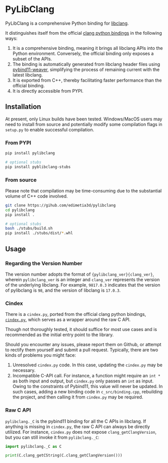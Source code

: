 # PyLibClang

PyLibClang is a comprehensive Python binding for [libclang](https://clang.llvm.org/docs/LibClang.html).

It distinguishes itself from the official [clang python bindings](https://libclang.readthedocs.io/en/latest/) in the
following ways:

1. It is a comprehensive binding, meaning it brings all libclang APIs into the Python environment. Conversely, the
   official binding only exposes a subset of the APIs.
2. The binding is automatically generated from libclang header files
   using [pybind11-weaver](https://pypi.org/project/pybind11-weaver/), simplifying the process of remaining current with
   the latest libclang.
3. It is exported from C++, thereby facilitating faster performance than the official binding.
4. It is directly accessible from PYPI.

## Installation

At present, only Linux builds have been tested.
Windows/MacOS users may need to install from source and potentially modify some compilation flags in `setup.py` to
enable successful compilation.

### From PYPI

```bash
pip install pylibclang

# optional stubs
pip install pyblibclang-stubs
```

### From source

Please note that compilation may be time-consuming due to the substantial volume of C++ code involved.

```bash
git clone https://gihub.com/edimetia3d/pylibclang
cd pylibclang
pip install .

# optional stubs
bash ./stubs/build.sh
pip install ./stubs/dist/*.whl
```

## Usage

### Regarding the Version Number

The version number adopts the format of `{pylibclang_ver}{clang_ver}`, wherein `pylibclang_ver` is an integer
and `clang_ver` represents the version of the underlying libclang. For example, `9817.0.3` indicates that the version of
pylibclang is `98`, and the version of libclang is `17.0.3`.

### Cindex

There is a `cindex.py`, ported from the official clang python
bindings, [`cindex.py`](https://github.com/llvm/llvm-project/blob/main/clang/bindings/python/clang/cindex.py), which
serves as a wrapper around the raw C API.

Though not thoroughly tested, it should suffice for most use cases and is recommended as the initial entry point to the
library.

Should you encounter any issues, please report them on Github, or attempt to rectify them yourself and submit a pull
request. Typically, there are two kinds of problems you might face:

1. Unresolved `cindex.py` code. In this case, updating the `cindex.py` may be necessary.
2. Incompatible C-API call. For instance, a function might require an `int *` as both input and output, but `cindex.py`
   only passes an `int` as input. Owing to the constraints of Pybind11, this value will never be updated. In such cases,
   adding a new binding code in `c_src/binding.cpp`, rebuilding the project, and then calling it from `cindex.py` may be
   required.

### Raw C API

`pylibclang._C` is the pybind11 binding for all the C APIs in libclang. If anything is missing in `cindex.py`, the raw C
API can always be directly utilized. For instance, `cindex.py` does not expose `clang_getClangVersion`, but you can
still invoke it from `pylibclang._C`:

```python
import pylibclang._C as C

print(C.clang_getCString(C.clang_getClangVersion()))
```